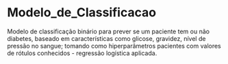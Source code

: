 # Modelo_de_Classificacao
 Modelo de classificação binário para prever se um paciente tem ou não diabetes, baseado em características como glicose, gravidez, nível de pressão no sangue; tomando como hiperparâmetros pacientes com valores de rótulos conhecidos - regressão logística aplicada.

